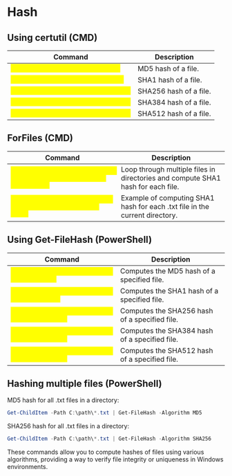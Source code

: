# Hash

## Using certutil (CMD)

<table data-header-hidden data-full-width="true"><thead><tr><th>Command</th><th>Description</th></tr></thead><tbody><tr><td><mark style="color:yellow;"><code>certutil -hashfile file.txt MD5</code></mark></td><td>MD5 hash of a file.</td></tr><tr><td><mark style="color:yellow;"><code>certutil -hashfile file.txt SHA1</code></mark></td><td>SHA1 hash of a file.</td></tr><tr><td><mark style="color:yellow;"><code>certutil -hashfile file.txt SHA256</code></mark></td><td>SHA256 hash of a file.</td></tr><tr><td><mark style="color:yellow;"><code>certutil -hashfile file.txt SHA384</code></mark></td><td>SHA384 hash of a file.</td></tr><tr><td><mark style="color:yellow;"><code>certutil -hashfile file.txt SHA512</code></mark></td><td>SHA512 hash of a file.</td></tr></tbody></table>

## ForFiles (CMD)

<table data-header-hidden data-full-width="true"><thead><tr><th>Command</th><th>Description</th></tr></thead><tbody><tr><td><mark style="color:yellow;"><code>forfiles /m &#x3C;file_pattern> /c "cmd /c certutil -hashfile @file SHA1"</code></mark></td><td>Loop through multiple files in directories and compute SHA1 hash for each file.</td></tr><tr><td><mark style="color:yellow;"><code>forfiles /m *.txt /c "cmd /c certutil -hashfile @file SHA1"</code></mark></td><td>Example of computing SHA1 hash for each .txt file in the current directory.</td></tr></tbody></table>

## Using Get-FileHash (PowerShell)

<table data-header-hidden data-full-width="true"><thead><tr><th>Command</th><th>Description</th></tr></thead><tbody><tr><td><mark style="color:yellow;"><code>Get-FileHash -Path file.txt -Algorithm MD5</code></mark></td><td>Computes the MD5 hash of a specified file.</td></tr><tr><td><mark style="color:yellow;"><code>Get-FileHash -Path file.txt -Algorithm SHA1</code></mark></td><td>Computes the SHA1 hash of a specified file.</td></tr><tr><td><mark style="color:yellow;"><code>Get-FileHash -Path file.txt -Algorithm SHA256</code></mark></td><td>Computes the SHA256 hash of a specified file.</td></tr><tr><td><mark style="color:yellow;"><code>Get-FileHash -Path file.txt -Algorithm SHA384</code></mark></td><td>Computes the SHA384 hash of a specified file.</td></tr><tr><td><mark style="color:yellow;"><code>Get-FileHash -Path file.txt -Algorithm SHA512</code></mark></td><td>Computes the SHA512 hash of a specified file.</td></tr></tbody></table>

## Hashing multiple files (PowerShell)

MD5 hash for all .txt files in a directory:

```powershell
Get-ChildItem -Path C:\path\*.txt | Get-FileHash -Algorithm MD5
```

SHA256 hash for all .txt files in a directory:

```powershell
Get-ChildItem -Path C:\path\*.txt | Get-FileHash -Algorithm SHA256
```

These commands allow you to compute hashes of files using various algorithms, providing a way to verify file integrity or uniqueness in Windows environments.
